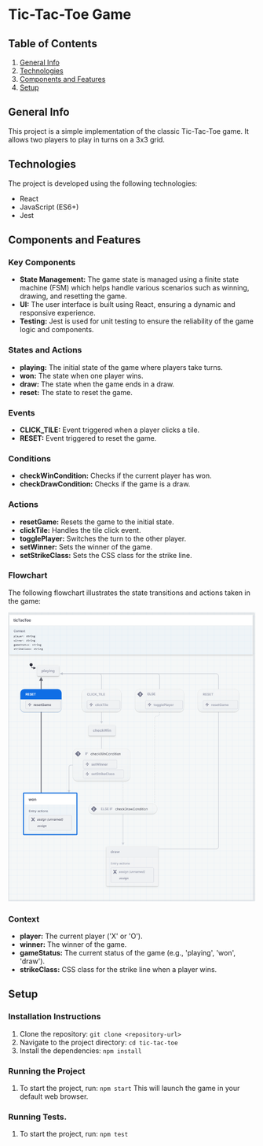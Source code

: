 # Tic-Tac-Toe Game

## Table of Contents

1. [General Info](#general-info)
2. [Technologies](#technologies)
3. [Components and Features](#components-and-features)
4. [Setup](#setup)

## General Info

This project is a simple implementation of the classic Tic-Tac-Toe game. It allows two players to play in turns on a 3x3 grid.

## Technologies

The project is developed using the following technologies:

- React
- JavaScript (ES6+)
- Jest

## Components and Features

### Key Components

- **State Management:** The game state is managed using a finite state machine (FSM) which helps handle various scenarios such as winning, drawing, and resetting the game.
- **UI:** The user interface is built using React, ensuring a dynamic and responsive experience.
- **Testing:** Jest is used for unit testing to ensure the reliability of the game logic and components.

### States and Actions

- **playing:** The initial state of the game where players take turns.
- **won:** The state when one player wins.
- **draw:** The state when the game ends in a draw.
- **reset:** The state to reset the game.

### Events

- **CLICK_TILE:** Event triggered when a player clicks a tile.
- **RESET:** Event triggered to reset the game.

### Conditions

- **checkWinCondition:** Checks if the current player has won.
- **checkDrawCondition:** Checks if the game is a draw.

### Actions

- **resetGame:** Resets the game to the initial state.
- **clickTile:** Handles the tile click event.
- **togglePlayer:** Switches the turn to the other player.
- **setWinner:** Sets the winner of the game.
- **setStrikeClass:** Sets the CSS class for the strike line.

### Flowchart

The following flowchart illustrates the state transitions and actions taken in the game:

![Tic-Tac-Toe Flowchart](src/images/ticTacToe.png)

### Context

- **player:** The current player ('X' or 'O').
- **winner:** The winner of the game.
- **gameStatus:** The current status of the game (e.g., 'playing', 'won', 'draw').
- **strikeClass:** CSS class for the strike line when a player wins.

## Setup

### Installation Instructions

1. Clone the repository:
   `git clone <repository-url>`
2. Navigate to the project directory:
   `cd tic-tac-toe`
3. Install the dependencies:
   `npm install`

### Running the Project

1.  To start the project, run:
    `npm start`
    This will launch the game in your default web browser.

### Running Tests.

1.  To start the project, run:
    `npm test`
